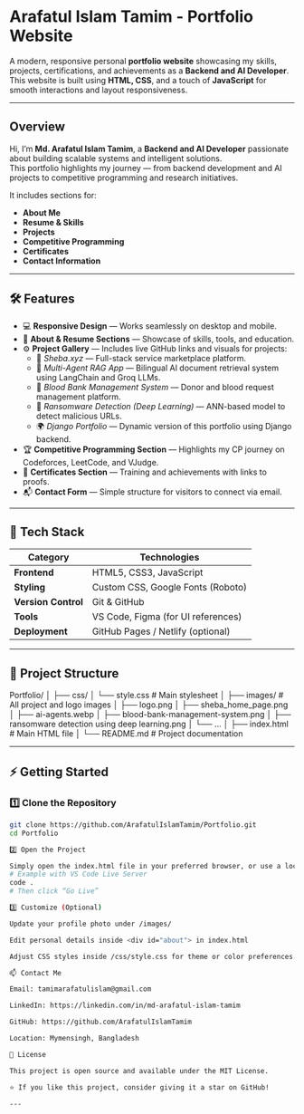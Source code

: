 # Arafatul Islam Tamim - Portfolio Website

A modern, responsive personal **portfolio website** showcasing my skills, projects, certifications, and achievements as a **Backend and AI Developer**.  
This website is built using **HTML, CSS**, and a touch of **JavaScript** for smooth interactions and layout responsiveness.

---

## Overview

Hi, I’m **Md. Arafatul Islam Tamim**, a **Backend and AI Developer** passionate about building scalable systems and intelligent solutions.  
This portfolio highlights my journey — from backend development and AI projects to competitive programming and research initiatives.

It includes sections for:
- **About Me**
- **Resume & Skills**
- **Projects**
- **Competitive Programming**
- **Certificates**
- **Contact Information**

---

## 🛠️ Features

- 💻 **Responsive Design** — Works seamlessly on desktop and mobile.  
- 🧠 **About & Resume Sections** — Showcase of skills, tools, and education.  
- ⚙️ **Project Gallery** — Includes live GitHub links and visuals for projects:
  - 🧩 *Sheba.xyz* — Full-stack service marketplace platform.
  - 🤖 *Multi-Agent RAG App* — Bilingual AI document retrieval system using LangChain and Groq LLMs.
  - 💉 *Blood Bank Management System* — Donor and blood request management platform.
  - 🔐 *Ransomware Detection (Deep Learning)* — ANN-based model to detect malicious URLs.
  - 🌍 *Django Portfolio* — Dynamic version of this portfolio using Django backend.
- 🏆 **Competitive Programming Section** — Highlights my CP journey on Codeforces, LeetCode, and VJudge.
- 📜 **Certificates Section** — Training and achievements with links to proofs.
- 📬 **Contact Form** — Simple structure for visitors to connect via email.

---

## 🧩 Tech Stack

| Category | Technologies |
|-----------|--------------|
| **Frontend** | HTML5, CSS3, JavaScript |
| **Styling** | Custom CSS, Google Fonts (Roboto) |
| **Version Control** | Git & GitHub |
| **Tools** | VS Code, Figma (for UI references) |
| **Deployment** | GitHub Pages / Netlify (optional) |

---

## 📂 Project Structure

Portfolio/
│
├── css/
│ └── style.css # Main stylesheet
│
├── images/ # All project and logo images
│ ├── logo.png
│ ├── sheba_home_page.png
│ ├── ai-agents.webp
│ ├── blood-bank-management-system.png
│ ├── ransomware detection using deep learning.png
│ └── ...
│
├── index.html # Main HTML file
│
└── README.md # Project documentation


---

## ⚡ Getting Started

### 1️⃣ Clone the Repository
```bash
git clone https://github.com/ArafatulIslamTamim/Portfolio.git
cd Portfolio

2️⃣ Open the Project

Simply open the index.html file in your preferred browser, or use a local server:
# Example with VS Code Live Server
code .
# Then click “Go Live”

3️⃣ Customize (Optional)

Update your profile photo under /images/

Edit personal details inside <div id="about"> in index.html

Adjust CSS styles inside /css/style.css for theme or color preferences.

📫 Contact Me

Email: tamimarafatulislam@gmail.com

LinkedIn: https://linkedin.com/in/md-arafatul-islam-tamim

GitHub: https://github.com/ArafatulIslamTamim

Location: Mymensingh, Bangladesh

🏁 License

This project is open source and available under the MIT License.

⭐ If you like this project, consider giving it a star on GitHub!

---
